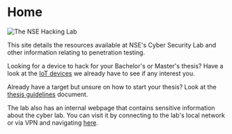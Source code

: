 # Home

<img src="/pages/resources/lab-imgs/lab4.jpg" alt="The NSE Hacking Lab" />

This site details the resources available at NSE's Cyber Security Lab and other information relating to penetration testing.

Looking for a device to hack for your Bachelor's or Master's thesis? Have a look at the [IoT devices](pages/lab-equipment/iot-devices.md) we already have to see if any interest you.

Already have a target but unsure on how to start your thesis? Look at the [thesis guidelines](pages/thesis_guidelines/guidelines.html) document.

The lab also has an internal webpage that contains sensitive information about the cyber lab. You can visit it by connecting to the lab's local network or via VPN and navigating [here](http://192.168.53.136/).